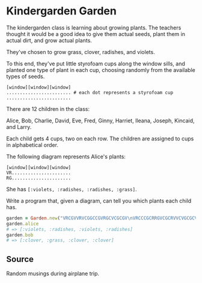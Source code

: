 # Kindergarden Garden

The kindergarden class is learning about growing plants. The teachers thought
it would be a good idea to give them actual seeds, plant them in actual dirt,
and grow actual plants.

They've chosen to grow grass, clover, radishes, and violets.

To this end, they've put little styrofoam cups along the window sills, and
planted one type of plant in each cup, choosing randomly from the available
types of seeds.

```plain
[window][window][window]
........................ # each dot represents a styrofoam cup
........................
```

There are 12 children in the class:

Alice, Bob, Charlie, David, Eve, Fred, Ginny, Harriet, Ileana, Joseph,
Kincaid, and Larry.

Each child gets 4 cups, two on each row. The children are assigned to cups in
alphabetical order.

The following diagram represents Alice's plants:

```plain
[window][window][window]
VR......................
RG......................
```

She has `[:violets, :radishes, :radishes, :grass]`.

Write a program that, given a diagram, can tell you which plants each child
has.

```ruby
garden = Garden.new("VRCGVVRVCGGCCGVRGCVCGCGV\nVRCCCGCRRGVCGCRVVCVGCGCV")
garden.alice
# => [:violets, :radishes, :violets, :radishes]
garden.bob
# => [:clover, :grass, :clover, :clover]
```

## Source
Random musings during airplane trip.
